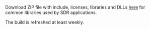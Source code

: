 Download ZIP file with include, licenses, libraries and DLLs [here](https://github.com/jvde-github/SDR-libraries/releases/tag/latest) for common libraries used by SDR applications.

The build is refreshed at least weekly.
